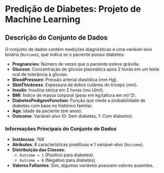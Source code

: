 # Predição de Diabetes: Projeto de Machine Learning

## Descrição do Conjunto de Dados

O conjunto de dados contém medições diagnósticas e uma variável-alvo binária (`Outcome`), que indica se o paciente possui diabetes:

- **Pregnancies**: Número de vezes que a paciente esteve grávida.
- **Glucose**: Concentração de glicose plasmática após 2 horas em um teste oral de tolerância à glicose.
- **BloodPressure**: Pressão arterial diastólica (mm Hg).
- **SkinThickness**: Espessura da dobra cutânea do tríceps (mm).
- **Insulin**: Insulina sérica em 2 horas (mu U/ml).
- **BMI**: Índice de massa corporal (peso em kg/(altura em m)^2).
- **DiabetesPedigreeFunction**: Função que mede a probabilidade de diabetes com base no histórico familiar.
- **Age**: Idade da paciente (em anos).
- **Outcome**: Variável-alvo (0: Sem diabetes, 1: Com diabetes).

### Informações Principais do Conjunto de Dados

- **Instâncias**: 768
- **Atributos**: 8 características preditivas e 1 variável-alvo (`Outcome`).
- **Distribuição das Classes**:
  - `Outcome = 1` (Positivo para diabetes).
  - `Outcome = 0` (Negativo para diabetes).
- **Valores Faltantes**: Sim, algumas variáveis possuem valores ausentes.
